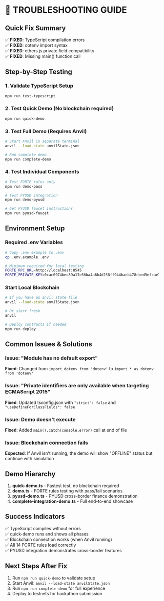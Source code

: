 # 🔧 TROUBLESHOOTING GUIDE

## Quick Fix Summary
✅ **FIXED**: TypeScript compilation errors  
✅ **FIXED**: dotenv import syntax  
✅ **FIXED**: ethers.js private field compatibility  
✅ **FIXED**: Missing main() function call  

## Step-by-Step Testing

### 1. Validate TypeScript Setup
```bash
npm run test-typescript
```

### 2. Test Quick Demo (No blockchain required)
```bash
npm run quick-demo
```

### 3. Test Full Demo (Requires Anvil)
```bash
# Start Anvil in separate terminal
anvil --load-state anvilState.json

# Run complete demo
npm run complete-demo
```

### 4. Test Individual Components
```bash
# Test FORTE rules only
npm run demo-pass

# Test PYUSD integration
npm run demo-pyusd

# Get PYUSD faucet instructions
npm run pyusd-faucet
```

## Environment Setup

### Required .env Variables
```bash
# Copy .env.example to .env
cp .env.example .env

# Minimum required for local testing
FORTE_RPC_URL=http://localhost:8545
FORTE_PRIVATE_KEY=0xac0974bec39a17e36ba4a6b4d238ff944bacb478cbed5efcae784d7bf4f2ff80
```

### Start Local Blockchain
```bash
# If you have an anvil state file
anvil --load-state anvilState.json

# Or start fresh
anvil

# Deploy contracts if needed
npm run deploy
```

## Common Issues & Solutions

### Issue: "Module has no default export"
**Fixed**: Changed from `import dotenv from 'dotenv'` to `import * as dotenv from 'dotenv'`

### Issue: "Private identifiers are only available when targeting ECMAScript 2015"
**Fixed**: Updated tsconfig.json with `"strict": false` and `"useDefineForClassFields": false`

### Issue: Demo doesn't execute
**Fixed**: Added `main().catch(console.error)` call at end of file

### Issue: Blockchain connection fails
**Expected**: If Anvil isn't running, the demo will show "OFFLINE" status but continue with simulation

## Demo Hierarchy

1. **quick-demo.ts** - Fastest test, no blockchain required
2. **demo.ts** - FORTE rules testing with pass/fail scenarios  
3. **pyusd-demo.ts** - PYUSD cross-border finance demonstration
4. **complete-integration-demo.ts** - Full end-to-end showcase

## Success Indicators

✅ TypeScript compiles without errors  
✅ quick-demo runs and shows all phases  
✅ Blockchain connection works (when Anvil running)  
✅ All 14 FORTE rules load correctly  
✅ PYUSD integration demonstrates cross-border features  

## Next Steps After Fix

1. Run `npm run quick-demo` to validate setup
2. Start Anvil: `anvil --load-state anvilState.json` 
3. Run `npm run complete-demo` for full experience
4. Deploy to testnets for hackathon submission
